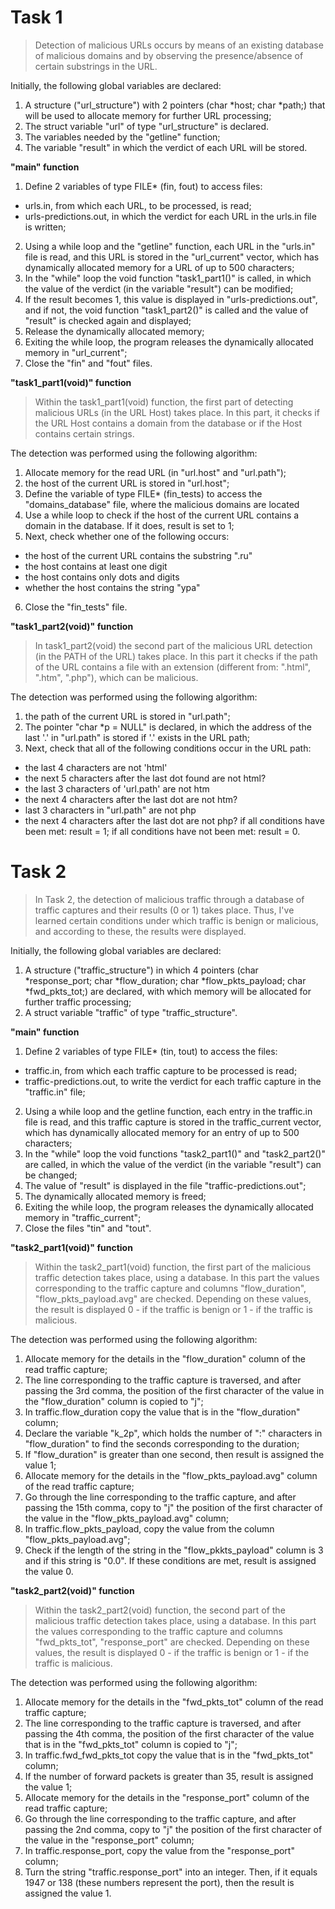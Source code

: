 # Task 1

> Detection of malicious URLs occurs by means of an existing database of malicious domains and by observing the presence/absence of certain substrings in the URL.

Initially, the following global variables are declared:
1. A structure ("url_structure") with 2 pointers (char *host; char *path;) that will be used to allocate memory for further URL processing;
2. The struct variable "url" of type "url_structure" is declared.
3. The variables needed by the "getline" function;
4. The variable "result" in which the verdict of each URL will be stored.

**"main" function**

1. Define 2 variables of type FILE* (fin, fout) to access files:
- urls.in, from which each URL, to be processed, is read;
- urls-predictions.out, in which the verdict for each URL in the urls.in file is written;
2. Using a while loop and the "getline" function, each URL in the "urls.in" file is read, and this URL is stored in the "url_current" vector, which has dynamically allocated memory for a URL of up to 500 characters;
3. In the "while" loop the void function "task1_part1()" is called, in which the value of the verdict (in the variable "result") can be modified;
4. If the result becomes 1, this value is displayed in "urls-predictions.out", and if not, the void function "task1_part2()" is called and the value of "result" is checked again and displayed;
5. Release the dynamically allocated memory;
6. Exiting the while loop, the program releases the dynamically allocated memory in "url_current";
7. Close the "fin" and "fout" files.

**"task1_part1(void)" function**

> Within the task1_part1(void) function, the first part of detecting malicious URLs (in the URL Host) takes place. In this part, it checks if the URL Host contains a domain from the database or if the Host contains certain strings.

The detection was performed using the following algorithm:
1. Allocate memory for the read URL (in "url.host" and "url.path");
2. the host of the current URL is stored in "url.host";
3. Define the variable of type FILE* (fin_tests) to access the "domains_database" file, where the malicious domains are located
4. Use a while loop to check if the host of the current URL contains a domain in the database. If it does, result is set to 1;
5. Next, check whether one of the following occurs:
- the host of the current URL contains the substring ".ru"
- the host contains at least one digit
- the host contains only dots and digits
- whether the host contains the string "ypa"
6. Close the "fin_tests" file.

**"task1_part2(void)" function**

> In task1_part2(void) the second part of the malicious URL detection (in the PATH of the URL) takes place. In this part it checks if the path of the URL contains a file with an extension (different from: ".html", ".htm", ".php"), which can be malicious.

The detection was performed using the following algorithm:
1. the path of the current URL is stored in "url.path";
2. The pointer "char *p = NULL" is declared, in which the address of the last '.' in "url.path" is stored if '.' exists in the URL path;
5. Next, check that all of the following conditions occur in the URL path:
- the last 4 characters are not 'html'
- the next 5 characters after the last dot found are not html?
- the last 3 characters of 'url.path' are not htm
- the next 4 characters after the last dot are not htm?
- last 3 characters in "url.path" are not php
- the next 4 characters after the last dot are not php?
if all conditions have been met: result = 1;
if all conditions have not been met: result = 0.

# Task 2

> In Task 2, the detection of malicious traffic through a database of traffic captures and their results (0 or 1) takes place. Thus, I've learned certain conditions under which traffic is benign or malicious, and according to these, the results were displayed.

Initially, the following global variables are declared:
1. A structure ("traffic_structure") in which 4 pointers (char *response_port; char *flow_duration; char *flow_pkts_payload; char *fwd_pkts_tot;) are declared, with which memory will be allocated for further traffic processing;
2. A struct variable "traffic" of type "traffic_structure".

**"main" function**

1. Define 2 variables of type FILE* (tin, tout) to access the files:
- traffic.in, from which each traffic capture to be processed is read;
- traffic-predictions.out, to write the verdict for each traffic capture in the "traffic.in" file;
2. Using a while loop and the getline function, each entry in the traffic.in file is read, and this traffic capture is stored in the traffic_current vector, which has dynamically allocated memory for an entry of up to 500 characters;
3. In the "while" loop the void functions "task2_part1()" and "task2_part2()" are called, in which the value of the verdict (in the variable "result") can be changed;
4. The value of "result" is displayed in the file "traffic-predictions.out";
5. The dynamically allocated memory is freed;
6. Exiting the while loop, the program releases the dynamically allocated memory in "traffic_current";
7. Close the files "tin" and "tout".

**"task2_part1(void)" function**

> Within the task2_part1(void) function, the first part of the malicious traffic detection takes place, using a database. In this part the values corresponding to the traffic capture and columns "flow_duration", "flow_pkts_payload.avg" are checked. Depending on these values, the result is displayed 0 - if the traffic is benign or 1 - if the traffic is malicious.

The detection was performed using the following algorithm:
1. Allocate memory for the details in the "flow_duration" column of the read traffic capture;
2. The line corresponding to the traffic capture is traversed, and after passing the 3rd comma, the position of the first character of the value in the "flow_duration" column is copied to "j";
3. In traffic.flow_duration copy the value that is in the "flow_duration" column;
4. Declare the variable "k_2p", which holds the number of ":" characters in "flow_duration" to find the seconds corresponding to the duration;
5. If "flow_duration" is greater than one second, then result is assigned the value 1;
6. Allocate memory for the details in the "flow_pkts_payload.avg" column of the read traffic capture;
7. Go through the line corresponding to the traffic capture, and after passing the 15th comma, copy to "j" the position of the first character of the value in the "flow_pkts_payload.avg" column;
8. In traffic.flow_pkts_payload, copy the value from the column "flow_pkts_payload.avg";
9. Check if the length of the string in the "flow_pkkts_payload" column is 3 and if this string is "0.0". If these conditions are met, result is assigned the value 0.

**"task2_part2(void)" function**

> Within the task2_part2(void) function, the second part of the malicious traffic detection takes place, using a database. In this part the values corresponding to the traffic capture and columns "fwd_pkts_tot", "response_port" are checked. Depending on these values, the result is displayed 0 - if the traffic is benign or 1 - if the traffic is malicious.

The detection was performed using the following algorithm:
1. Allocate memory for the details in the "fwd_pkts_tot" column of the read traffic capture;
2. The line corresponding to the traffic capture is traversed, and after passing the 4th comma, the position of the first character of the value that is in the "fwd_pkts_tot" column is copied to "j";
3. In traffic.fwd_fwd_pkts_tot copy the value that is in the "fwd_pkts_tot" column;
4. If the number of forward packets is greater than 35, result is assigned the value 1;
5. Allocate memory for the details in the "response_port" column of the read traffic capture;
6. Go through the line corresponding to the traffic capture, and after passing the 2nd comma, copy to "j" the position of the first character of the value in the "response_port" column;
7. In traffic.response_port, copy the value from the "response_port" column;
8. Turn the string "traffic.response_port" into an integer. Then, if it equals 1947 or 138 (these numbers represent the port), then the result is assigned the value 1.
